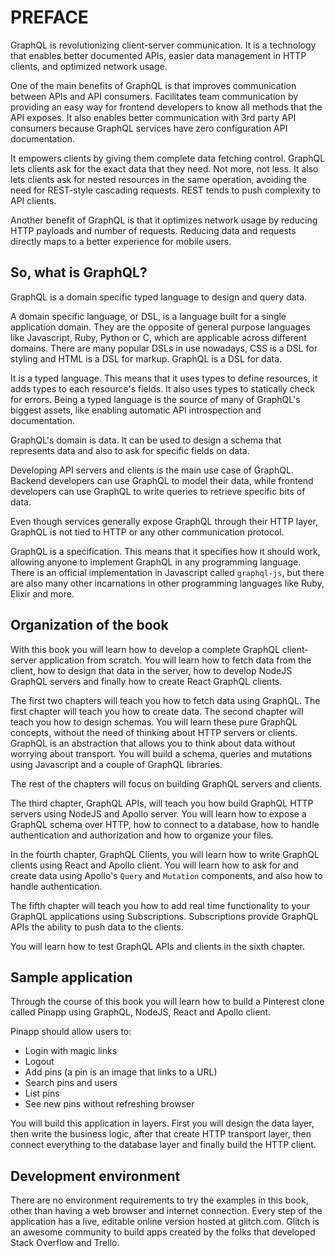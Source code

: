 # PREFACE

GraphQL is revolutionizing client-server communication. It is a technology that enables better documented APIs, easier data management in HTTP clients, and optimized network usage.

One of the main benefits of GraphQL is that improves communication between APIs and API consumers. Facilitates team communication by providing an easy way for frontend developers to know all methods that the API exposes. It also enables better communication with 3rd party API consumers because GraphQL services have zero configuration API documentation.

It empowers clients by giving them complete data fetching control. GraphQL lets clients ask for the exact data that they need. Not more, not less. It also lets clients ask for nested resources in the same operation, avoiding the need for REST-style cascading requests. REST tends to push complexity to API clients.

Another benefit of GraphQL is that it optimizes network usage by reducing HTTP payloads and number of requests. Reducing data and requests directly maps to a better experience for mobile users.

## So, what is GraphQL?

GraphQL is a domain specific typed language to design and query data.

A domain specific language, or DSL, is a language built for a single application domain. They are the opposite of general purpose languages like Javascript, Ruby, Python or C, which are applicable across different domains. There are many popular DSLs in use nowadays, CSS is a DSL for styling and HTML is a DSL for markup. GraphQL is a DSL for data.

It is a typed language. This means that it uses types to define resources, it adds types to each resource's fields. It also uses types to statically check for errors. Being a typed language is the source of many of GraphQL's biggest assets, like enabling automatic API introspection and documentation.

GraphQL's domain is data. It can be used to design a schema that represents data and also to ask for specific fields on data.

Developing API servers and clients is the main use case of GraphQL. Backend developers can use GraphQL to model their data, while frontend developers can use GraphQL to write queries to retrieve specific bits of data.

Even though services generally expose GraphQL through their HTTP layer, GraphQL is not tied to HTTP or any other communication protocol.

GraphQL is a specification. This means that it specifies how it should work, allowing anyone to implement GraphQL in any programming language. There is an official implementation in Javascript called `graphql-js`, but there are also many other incarnations in other programming languages like Ruby, Elixir and more.

## Organization of the book

With this book you will learn how to develop a complete GraphQL client-server application from scratch. You will learn how to fetch data from the client, how to design that data in the server, how to develop NodeJS GraphQL servers and finally how to create React GraphQL clients.

The first two chapters will teach you how to fetch data using GraphQL. The first chapter will teach you how to create data. The second chapter will teach you how to design schemas. You will learn these pure GraphQL concepts, without the need of thinking about HTTP servers or clients. GraphQL is an abstraction that allows you to think about data without worrying about transport. You will build a schema, queries and mutations using Javascript and a couple of GraphQL libraries.

The rest of the chapters will focus on building GraphQL servers and clients.

The third chapter, GraphQL APIs, will teach you how build GraphQL HTTP servers using NodeJS and Apollo server. You will learn how to expose a GraphQL schema over HTTP, how to connect to a database, how to handle authentication and authorization and how to organize your files.

In the fourth chapter, GraphQL Clients, you will learn how to write GraphQL clients using React and Apollo client. You will learn how to ask for and create data using Apollo's `Query` and `Mutation` components, and also how to handle authentication.

The fifth chapter will teach you how to add real time functionality to your GraphQL applications using Subscriptions. Subscriptions provide GraphQL APIs the ability to push data to the clients.

You will learn how to test GraphQL APIs and clients in the sixth chapter.

## Sample application

Through the course of this book you will learn how to build a Pinterest clone called Pinapp using GraphQL, NodeJS, React and Apollo client.

Pinapp should allow users to:

* Login with magic links
* Logout
* Add pins (a pin is an image that links to a URL)
* Search pins and users
* List pins
* See new pins without refreshing browser

You will build this application in layers. First you will design the data layer, then write the business logic, after that create HTTP transport layer, then connect everything to the database layer and finally build the HTTP client.

## Development environment

There are no environment requirements to try the examples in this book, other than having a web browser and internet connection. Every step of the application has a live, editable online version hosted at glitch.com. Glitch is an awesome community to build apps created by the folks that developed Stack Overflow and Trello.

